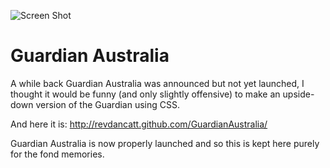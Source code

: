 ![Screen Shot](http://cattopus23.com/img/panel-GuardianAustralia.png)

Guardian Australia
==================

A while back Guardian Australia was announced but not yet launched, I thought it would be funny
(and only slightly offensive) to make an upside-down version of the Guardian using CSS.

And here it is: http://revdancatt.github.com/GuardianAustralia/

Guardian Australia is now properly launched and so this is kept here purely for the fond memories.